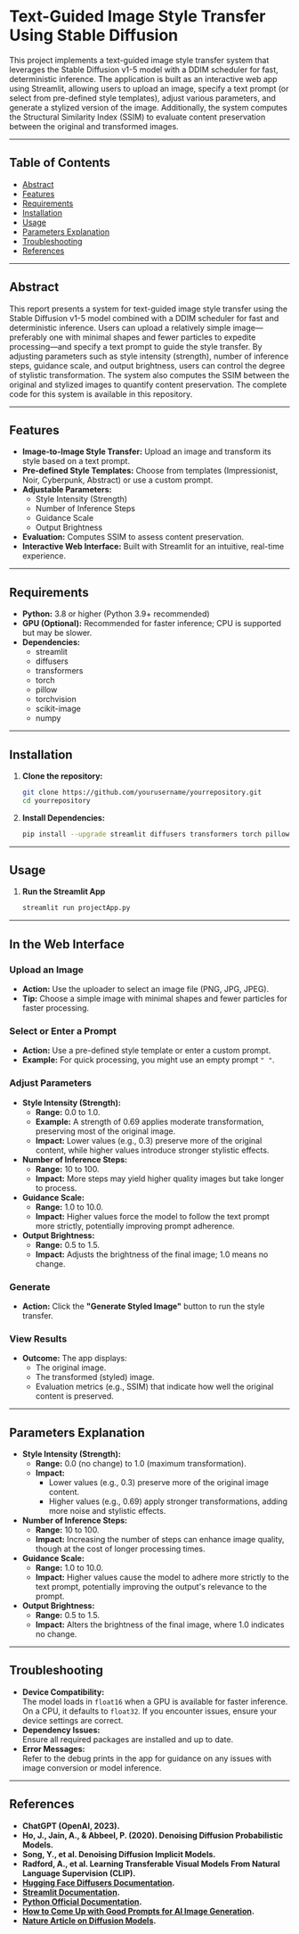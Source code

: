# Text-Guided Image Style Transfer Using Stable Diffusion

This project implements a text-guided image style transfer system that leverages the Stable Diffusion v1-5 model with a DDIM scheduler for fast, deterministic inference. The application is built as an interactive web app using Streamlit, allowing users to upload an image, specify a text prompt (or select from pre-defined style templates), adjust various parameters, and generate a stylized version of the image. Additionally, the system computes the Structural Similarity Index (SSIM) to evaluate content preservation between the original and transformed images.

---

## Table of Contents

- [Abstract](#abstract)
- [Features](#features)
- [Requirements](#requirements)
- [Installation](#installation)
- [Usage](#usage)
- [Parameters Explanation](#parameters-explanation)
- [Troubleshooting](#troubleshooting)
- [References](#references)

---

## Abstract

This report presents a system for text-guided image style transfer using the Stable Diffusion v1-5 model combined with a DDIM scheduler for fast and deterministic inference. Users can upload a relatively simple image—preferably one with minimal shapes and fewer particles to expedite processing—and specify a text prompt to guide the style transfer. By adjusting parameters such as style intensity (strength), number of inference steps, guidance scale, and output brightness, users can control the degree of stylistic transformation. The system also computes the SSIM between the original and stylized images to quantify content preservation. The complete code for this system is available in this repository.

---

## Features

- **Image-to-Image Style Transfer:** Upload an image and transform its style based on a text prompt.
- **Pre-defined Style Templates:** Choose from templates (Impressionist, Noir, Cyberpunk, Abstract) or use a custom prompt.
- **Adjustable Parameters:**  
  - Style Intensity (Strength)
  - Number of Inference Steps
  - Guidance Scale
  - Output Brightness
- **Evaluation:** Computes SSIM to assess content preservation.
- **Interactive Web Interface:** Built with Streamlit for an intuitive, real-time experience.

---

## Requirements

- **Python:** 3.8 or higher (Python 3.9+ recommended)
- **GPU (Optional):** Recommended for faster inference; CPU is supported but may be slower.
- **Dependencies:**
  - streamlit
  - diffusers
  - transformers
  - torch
  - pillow
  - torchvision
  - scikit-image
  - numpy

---

## Installation

1. **Clone the repository:**

   ```bash
   git clone https://github.com/yourusername/yourrepository.git
   cd yourrepository

2. **Install Dependencies:**

   ```bash
   pip install --upgrade streamlit diffusers transformers torch pillow torchvision scikit-image numpy

---

## Usage
1. **Run the Streamlit App**
    ```bash
   streamlit run projectApp.py

---

## In the Web Interface

### Upload an Image
- **Action:** Use the uploader to select an image file (PNG, JPG, JPEG).
- **Tip:** Choose a simple image with minimal shapes and fewer particles for faster processing.

### Select or Enter a Prompt
- **Action:** Use a pre-defined style template or enter a custom prompt.
- **Example:** For quick processing, you might use an empty prompt `" "`.

### Adjust Parameters
- **Style Intensity (Strength):**
  - **Range:** 0.0 to 1.0.
  - **Example:** A strength of 0.69 applies moderate transformation, preserving most of the original image.
  - **Impact:** Lower values (e.g., 0.3) preserve more of the original content, while higher values introduce stronger stylistic effects.
- **Number of Inference Steps:**
  - **Range:** 10 to 100.
  - **Impact:** More steps may yield higher quality images but take longer to process.
- **Guidance Scale:**
  - **Range:** 1.0 to 10.0.
  - **Impact:** Higher values force the model to follow the text prompt more strictly, potentially improving prompt adherence.
- **Output Brightness:**
  - **Range:** 0.5 to 1.5.
  - **Impact:** Adjusts the brightness of the final image; 1.0 means no change.

### Generate
- **Action:** Click the **"Generate Styled Image"** button to run the style transfer.

### View Results
- **Outcome:** The app displays:
  - The original image.
  - The transformed (styled) image.
  - Evaluation metrics (e.g., SSIM) that indicate how well the original content is preserved.

---

## Parameters Explanation

- **Style Intensity (Strength):**
  - **Range:** 0.0 (no change) to 1.0 (maximum transformation).
  - **Impact:**  
    - Lower values (e.g., 0.3) preserve more of the original image content.
    - Higher values (e.g., 0.69) apply stronger transformations, adding more noise and stylistic effects.
- **Number of Inference Steps:**
  - **Range:** 10 to 100.
  - **Impact:** Increasing the number of steps can enhance image quality, though at the cost of longer processing times.
- **Guidance Scale:**
  - **Range:** 1.0 to 10.0.
  - **Impact:** Higher values cause the model to adhere more strictly to the text prompt, potentially improving the output's relevance to the prompt.
- **Output Brightness:**
  - **Range:** 0.5 to 1.5.
  - **Impact:** Alters the brightness of the final image, where 1.0 indicates no change.

---

## Troubleshooting

- **Device Compatibility:**  
  The model loads in `float16` when a GPU is available for faster inference. On a CPU, it defaults to `float32`. If you encounter issues, ensure your device settings are correct.
- **Dependency Issues:**  
  Ensure all required packages are installed and up to date.
- **Error Messages:**  
  Refer to the debug prints in the app for guidance on any issues with image conversion or model inference.

---

## References

- **ChatGPT (OpenAI, 2023).**
- **Ho, J., Jain, A., & Abbeel, P. (2020). Denoising Diffusion Probabilistic Models.**
- **Song, Y., et al. Denoising Diffusion Implicit Models.**
- **Radford, A., et al. Learning Transferable Visual Models From Natural Language Supervision (CLIP).**
- **[Hugging Face Diffusers Documentation](https://huggingface.co/docs/diffusers).**
- **[Streamlit Documentation](https://docs.streamlit.io).**
- **[Python Official Documentation](https://docs.python.org).**
- **[How to Come Up with Good Prompts for AI Image Generation](https://stable-diffusion-art.com/how-to-come-up-with-good-prompts-for-ai-image-generation/).**
- **[Nature Article on Diffusion Models](https://www.nature.com/articles/s41598-023-39278-0).**

